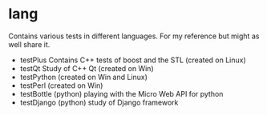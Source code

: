 lang
====

Contains various tests in different languages. For my reference but might as well share it.

* testPlus    Contains C++ tests of boost and the STL (created on Linux) 
* testQt      Study of C++ Qt (created on Win)
* testPython  (created on Win and Linux)
* testPerl    (created on Win)
* testBottle  (python) playing with the Micro Web API for python
* testDjango  (python) study of Django framework

